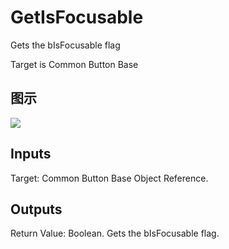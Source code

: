 # GetIsFocusable

Gets the bIsFocusable flag

Target is Common Button Base

## 图示

![]($-20221218-18203196.png)

## Inputs

Target: Common Button Base Object Reference.  

## Outputs

Return Value: Boolean. Gets the bIsFocusable flag.

